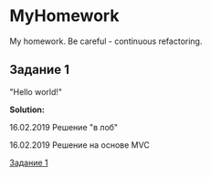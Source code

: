 # MyHomework
My homework. Be careful - continuous refactoring.
## Задание 1
"Hello world!"

**Solution:** 

16.02.2019 Решение "в лоб"

16.02.2019 Решение на основе MVC

[Задание 1](https://github.com/malianov/MyHomework/tree/master/src/task_1)
